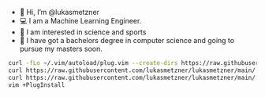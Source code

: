 - 👋 Hi, I’m @lukasmetzner
- 💻 I am a Machine Learning Engineer.
- 👀 I am interested in science and sports
- 🌱 I have got a bachelors degree in computer science and going to pursue my masters soon.

``` bash
curl -fLo ~/.vim/autoload/plug.vim --create-dirs https://raw.githubusercontent.com/junegunn/vim-plug/master/plug.vim && \
curl https://raw.githubusercontent.com/lukasmetzner/lukasmetzner/main/.tmux.conf > ~/.tmux.conf && \
curl https://raw.githubusercontent.com/lukasmetzner/lukasmetzner/main/.vimrc > ~/.vimrc && \
vim +PlugInstall
```

<!---
lukasmetzner/lukasmetzner is a ✨ special ✨ repository because its `README.md` (this file) appears on your GitHub profile.
You can click the Preview link to take a look at your changes.
--->
